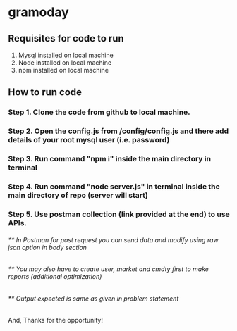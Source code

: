 # gramoday

## Requisites for code to run
1. Mysql installed on local machine
2. Node installed on local machine
3. npm installed on local machine

## How to run code
### Step 1. Clone the code from github to local machine.
### Step 2. Open the config.js from /config/config.js and there add details of your root mysql user (i.e. password)
### Step 3. Run command "npm i" inside the main directory in terminal
### Step 4. Run command "node server.js" in terminal inside the main directory of repo (server will start)
### Step 5. Use postman collection (link provided at the end) to use APIs.

###### ** In Postman for post request you can send data and modify using raw json option in body section
###### ** You may also have to create user, market and cmdty first to make reports (additional optimization)
###### ** Output expected is same as given in problem statement

And, Thanks for the opportunity!
